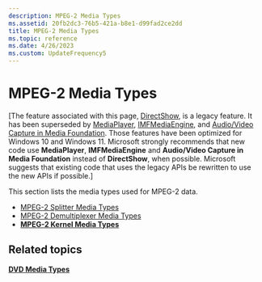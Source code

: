 ```yaml
---
description: MPEG-2 Media Types
ms.assetid: 20fb2dc3-76b5-421a-b8e1-d99fad2ce2dd
title: MPEG-2 Media Types
ms.topic: reference
ms.date: 4/26/2023
ms.custom: UpdateFrequency5
---
```


# MPEG-2 Media Types

\[The feature associated with this page, [DirectShow](/windows/win32/directshow/directshow), is a legacy feature. It has been superseded by [MediaPlayer](/uwp/api/Windows.Media.Playback.MediaPlayer), [IMFMediaEngine](/windows/win32/api/mfmediaengine/nn-mfmediaengine-imfmediaengine), and [Audio/Video Capture in Media Foundation](/windows/win32/medfound/audio-video-capture-in-media-foundation). Those features have been optimized for Windows 10 and Windows 11. Microsoft strongly recommends that new code use **MediaPlayer**, **IMFMediaEngine** and **Audio/Video Capture in Media Foundation** instead of **DirectShow**, when possible. Microsoft suggests that existing code that uses the legacy APIs be rewritten to use the new APIs if possible.\]

This section lists the media types used for MPEG-2 data.

-   [MPEG-2 Splitter Media Types](mpeg-2-splitter-media-types.md)
-   [MPEG-2 Demultiplexer Media Types](mpeg-2-demultiplexer-media-types.md)
-   [**MPEG-2 Kernel Media Types**](mpeg-2-kernel-media-types.md)

## Related topics

<dl> <dt>

[**DVD Media Types**](dvd-media-types.md)
</dt> </dl>

 

 




